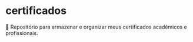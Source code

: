 # certificados
📜 Repositório para armazenar e organizar meus certificados acadêmicos e profissionais. 
